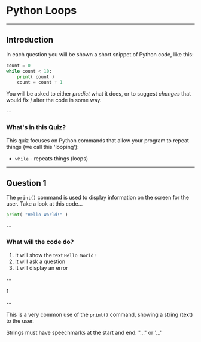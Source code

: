 # Python Loops

---

## Introduction

In each question you will be shown a short snippet of Python code, like this:

```python
count = 0
while count < 10:
    print( count )
    count = count + 1
```

You will be asked to either *predict* what it does, or to suggest  *changes* that would fix / alter the code in some way.

--

### What's in this Quiz?

This quiz focuses on Python commands that allow your program to repeat things (we call this 'looping'): 

* `while` - repeats things (loops)

---

## Question 1

The `print()` command is used to display information on the screen for the user. Take a look at this code...

```python
print( "Hello World!" )
```

--

### What will the code do?

1. It will show the text `Hello World!`
2. It will ask a question
3. It will display an error

--

1

--

This is a very common use of the `print()` command, showing a string (text) to the user. 

Strings must have speechmarks at the start and end: "..." or '...'

